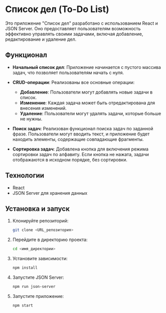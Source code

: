 # Список дел (To-Do List)

Это приложение "Список дел" разработано с использованием React и JSON Server. Оно предоставляет пользователям возможность эффективно управлять своими задачами, включая добавление, редактирование и удаление дел.

## Функционал

- **Начальный список дел**: Приложение начинается с пустого массива задач, что позволяет пользователям начать с нуля.
  
- **CRUD-операции**: Реализованы все основные операции:
  - **Добавление**: Пользователи могут добавлять новые задачи в список.
  - **Изменение**: Каждая задача может быть отредактирована для внесения изменений.
  - **Удаление**: Пользователи могут удалять задачи, которые больше не нужны.

- **Поиск задач**: Реализован функционал поиска задач по заданной фразе. Пользователи могут вводить текст, и приложение будет находить элементы, содержащие совпадающие фрагменты.

- **Сортировка задач**: Добавлена кнопка для включения режима сортировки задач по алфавиту. Если кнопка не нажата, задачи отображаются в исходном порядке, без сортировки.

## Технологии
- React
- JSON Server для хранения данных

## Установка и запуск
1. Клонируйте репозиторий:
   ```bash
   git clone <URL_репозитория>
   ```
2. Перейдите в директорию проекта:
   ```bash
   cd <имя_директории>
   ```
3. Установите зависимости:
   ```bash
   npm install
   ```
4. Запустите JSON Server:
   ```bash
   npm run json-server
   ```
5. Запустите приложение:
   ```bash
   npm start
   ```
